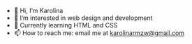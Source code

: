 - 👋 Hi, I’m Karolina
- 👀 I’m interested in web design and development
- 🌱 Currently learning HTML and CSS
- 📫 How to reach me: email me at karolinarmzw@gmail.com

<!---
karolinarmzw/karolinarmzw is a ✨ special ✨ repository because its `README.md` (this file) appears on your GitHub profile.
You can click the Preview link to take a look at your changes.
--->
